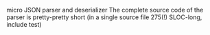 micro JSON parser and deserializer
The complete source code of the parser is pretty-pretty short (in a single source file 275(!) SLOC-long, include test)
